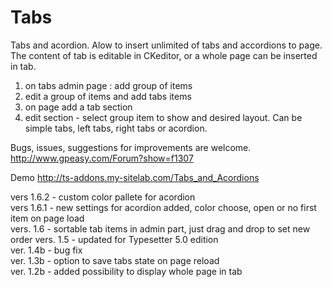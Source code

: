 # Tabs
Tabs and acordion.
Alow to insert unlimited of tabs and accordions to page. The content of tab is editable in CKeditor, or a whole page can be inserted in tab.

1. on tabs admin page : add group of items
2. edit a group of items and add tabs items
3. on page add a tab section
4. edit section - select group item to show and desired layout.
Can be simple tabs, left tabs, right tabs or acordion.

Bugs, issues, suggestions for improvements are welcome. http://www.gpeasy.com/Forum?show=f1307

Demo http://ts-addons.my-sitelab.com/Tabs_and_Acordions

vers 1.6.2 - custom color pallete for acordion  
vers 1.6.1 - new settings for acordion added, color choose, open or no first item on page load   
vers. 1.6 - sortable tab items in admin part, just drag and drop to set new order
vers. 1.5 - updated for Typesetter 5.0 edition  
ver. 1.4b - bug fix  
ver. 1.3b - option to save tabs state on page reload  
ver. 1.2b - added possibility to display whole page in tab  
